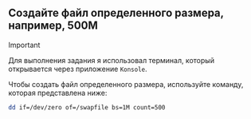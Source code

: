 ## Создайте файл определенного размера, например, 500M 

> [!IMPORTANT]
> Для выполнения задания я использовал терминал, который открывается через приложение `Konsole`. 

Чтобы создать файл определенного размера, используйте команду, которая представлена ниже:

```bash
dd if=/dev/zero of=/swapfile bs=1M count=500
```



